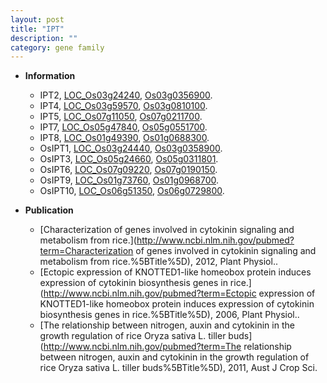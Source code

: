 ```yaml
---
layout: post
title: "IPT"
description: ""
category: gene family
---
```


* **Information**  
    + IPT2, [LOC_Os03g24240](http://rice.uga.edu/cgi-bin/ORF_infopage.cgi?orf=LOC_Os03g24240), [Os03g0356900](https://rapdb.dna.affrc.go.jp/locus/?name=Os03g0356900).
    + IPT4, [LOC_Os03g59570](http://rice.uga.edu/cgi-bin/ORF_infopage.cgi?orf=LOC_Os03g59570), [Os03g0810100](https://rapdb.dna.affrc.go.jp/locus/?name=Os03g0810100).
    + IPT5, [LOC_Os07g11050](http://rice.uga.edu/cgi-bin/ORF_infopage.cgi?orf=LOC_Os07g11050), [Os07g0211700](https://rapdb.dna.affrc.go.jp/locus/?name=Os07g0211700).
    + IPT7, [LOC_Os05g47840](http://rice.uga.edu/cgi-bin/ORF_infopage.cgi?orf=LOC_Os05g47840), [Os05g0551700](https://rapdb.dna.affrc.go.jp/locus/?name=Os05g0551700).
    + IPT8, [LOC_Os01g49390](http://rice.uga.edu/cgi-bin/ORF_infopage.cgi?orf=LOC_Os01g49390), [Os01g0688300](https://rapdb.dna.affrc.go.jp/locus/?name=Os01g0688300).
    + OsIPT1, [LOC_Os03g24440](http://rice.uga.edu/cgi-bin/ORF_infopage.cgi?orf=LOC_Os03g24440), [Os03g0358900](https://rapdb.dna.affrc.go.jp/locus/?name=Os03g0358900).
    + OsIPT3, [LOC_Os05g24660](http://rice.uga.edu/cgi-bin/ORF_infopage.cgi?orf=LOC_Os05g24660), [Os05g0311801](https://rapdb.dna.affrc.go.jp/locus/?name=Os05g0311801).
    + OsIPT6, [LOC_Os07g09220](http://rice.uga.edu/cgi-bin/ORF_infopage.cgi?orf=LOC_Os07g09220), [Os07g0190150](https://rapdb.dna.affrc.go.jp/locus/?name=Os07g0190150).
    + OsIPT9, [LOC_Os01g73760](http://rice.uga.edu/cgi-bin/ORF_infopage.cgi?orf=LOC_Os01g73760), [Os01g0968700](https://rapdb.dna.affrc.go.jp/locus/?name=Os01g0968700).
    + OsIPT10, [LOC_Os06g51350](http://rice.uga.edu/cgi-bin/ORF_infopage.cgi?orf=LOC_Os06g51350), [Os06g0729800](https://rapdb.dna.affrc.go.jp/locus/?name=Os06g0729800).

* **Publication**  
    + [Characterization of genes involved in cytokinin signaling and metabolism from rice.](http://www.ncbi.nlm.nih.gov/pubmed?term=Characterization of genes involved in cytokinin signaling and metabolism from rice.%5BTitle%5D), 2012, Plant Physiol..
    + [Ectopic expression of KNOTTED1-like homeobox protein induces expression of cytokinin biosynthesis genes in rice.](http://www.ncbi.nlm.nih.gov/pubmed?term=Ectopic expression of KNOTTED1-like homeobox protein induces expression of cytokinin biosynthesis genes in rice.%5BTitle%5D), 2006, Plant Physiol..
    + [The relationship between nitrogen, auxin and cytokinin in the growth regulation of rice Oryza sativa L. tiller buds](http://www.ncbi.nlm.nih.gov/pubmed?term=The relationship between nitrogen, auxin and cytokinin in the growth regulation of rice Oryza sativa L. tiller buds%5BTitle%5D), 2011, Aust J Crop Sci.


